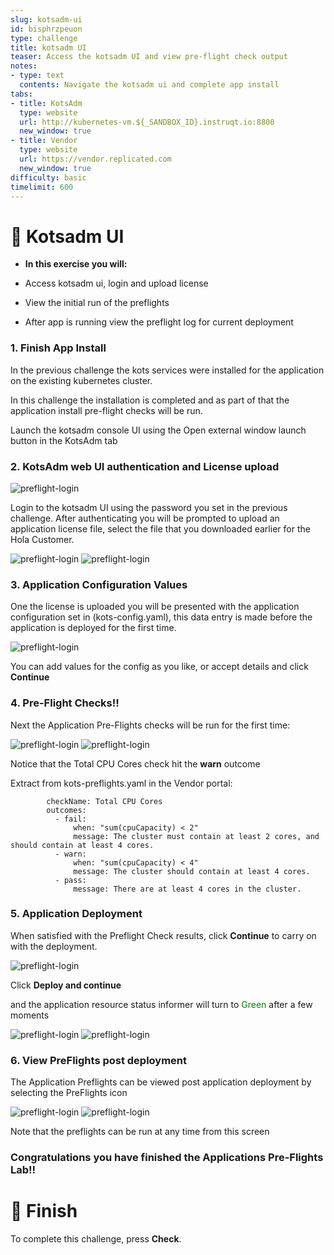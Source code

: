```yaml
---
slug: kotsadm-ui
id: bisphrzpeuon
type: challenge
title: kotsadm UI
teaser: Access the kotsadm UI and view pre-flight check output
notes:
- type: text
  contents: Navigate the kotsadm ui and complete app install
tabs:
- title: KotsAdm
  type: website
  url: http://kubernetes-vm.${_SANDBOX_ID}.instruqt.io:8800
  new_window: true
- title: Vendor
  type: website
  url: https://vendor.replicated.com
  new_window: true
difficulty: basic
timelimit: 600
---
```


👋 Kotsadm UI
=============

* **In this exercise you will:**

 * Access kotsadm ui, login and upload license
 * View the initial run of the preflights
 * After app is running view the preflight log for current deployment


### 1. Finish App Install

In the previous challenge the kots services were installed for the application on the existing kubernetes cluster.

In this challenge the installation is completed and as part of that the application install pre-flight checks will be run.

Launch the kotsadm console UI using the Open external window launch button in the KotsAdm tab


### 2. KotsAdm web UI authentication and License upload

![preflight-login](../assets/preflight-login.png)

Login to the kotsadm UI using the password you set in the previous challenge.
After authenticating you will be prompted to upload an application license file, select the file that you downloaded earlier for the Hola Customer.

![preflight-login](../assets/preflight-license-upload1.png)
![preflight-login](../assets/preflight-license-upload2.png)


### 3. Application Configuration Values

One the license is uploaded you will be presented with the application configuration set in (kots-config.yaml), this data entry is made before the application is deployed for the first time.

![preflight-login](../assets/preflight-config.png)

You can add values for the config as you like, or accept details and click **Continue**


### 4. Pre-Flight Checks!!

Next the Application Pre-Flights checks will be run for the first time:

![preflight-login](../assets/preflight-preflight-checks1.png)
![preflight-login](../assets/preflight-preflight-results1.png)

Notice that the Total CPU Cores check hit the **warn** outcome

Extract from kots-preflights.yaml in the Vendor portal:
```    - nodeResources:
        checkName: Total CPU Cores
        outcomes:
          - fail:
              when: "sum(cpuCapacity) < 2"
              message: The cluster must contain at least 2 cores, and should contain at least 4 cores.
          - warn:
              when: "sum(cpuCapacity) < 4"
              message: The cluster should contain at least 4 cores.
          - pass:
              message: There are at least 4 cores in the cluster.
```


### 5. Application Deployment

When satisfied with the Preflight Check results, click **Continue** to carry on with the deployment.

![preflight-login](../assets/preflight-deploy.png)

Click **Deploy and continue**

and the application resource status informer will turn to <font color="Green">Green</font> after a few moments

![preflight-login](../assets/preflight-app-running.png)
![preflight-login](../assets/preflight-app-deployed.png)


### 6. View PreFlights post deployment

The Application Preflights can be viewed post application deployment by selecting the PreFlights icon

![preflight-login](../assets/preflight-preflight-icon.png)
![preflight-login](../assets/preflight-preflight-checks2.png)

Note that the preflights can be run at any time from this screen


### Congratulations you have finished the Applications Pre-Flights Lab!!


🏁 Finish
=========

To complete this challenge, press **Check**.
